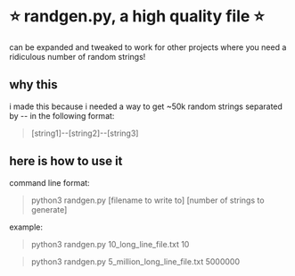 # :star: randgen.py, a high quality file :star:
can be expanded and tweaked to work for other projects where you need a ridiculous number of random strings!

## why this
i made this because i needed a way to get ~50k random strings separated by -- in the following format:
> [string1]--[string2]--[string3]

## here is how to use it
command line format:
> python3 randgen.py [filename to write to] [number of strings to generate]

example:
> python3 randgen.py 10_long_line_file.txt 10

> python3 randgen.py 5_million_long_line_file.txt 5000000
